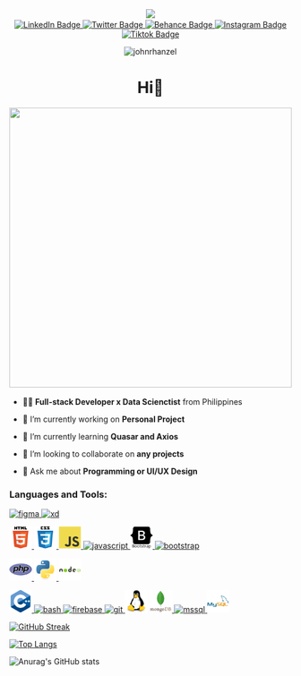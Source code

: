 <div id="header" align="center">
  <img src="https://media.giphy.com/media/M9gbBd9nbDrOTu1Mqx/giphy.gif" width="100"/>
</div>

<div id="badges" align="center">
  <a href="https://www.linkedin.com/in/johnrhanzelebora">
    <img src="https://img.shields.io/badge/LinkedIn-blue?style=for-the-badge&logo=linkedin&logoColor=white" alt="LinkedIn Badge"/>
  </a>
  <a href="https://twitter.com/hellorhanzel">
    <img src="https://img.shields.io/badge/Twitter-blue?style=for-the-badge&logo=twitter&logoColor=white" alt="Twitter Badge"/>
  </a>
  <a href="https://www.behance.net/johnrhanzel">
    <img src="https://img.shields.io/badge/Behance-blue?style=for-the-badge&logo=behance&logoColor=white" alt="Behance Badge"/>
  </a>
  <a href="https://www.instagram.com/hellorhanzel">
    <img src="https://img.shields.io/badge/Instagram-blue?style=for-the-badge&logo=instagram&logoColor=white" alt="Instagram Badge"/>
  </a>
  <a href="https://www.tiktok.com/@hellorhanzel">
    <img src="https://img.shields.io/badge/Tiktok-blue?style=for-the-badge&logo=tiktok&logoColor=white" alt="Tiktok Badge"/>
  </a>
</div>

<p align="center"> <img src="https://komarev.com/ghpvc/?username=johnrhanzel&label=Profile%20views&color=0e75b6&style=flat" alt="johnrhanzel" /> </p>

<h1 align="center">Hi👋</h1>

<div align="center">
  <img src="https://media.giphy.com/media/1GEATImIxEXVR79Dhk/giphy.gif" width="100%" height="500"/>
</div>

* 👩‍💻 **Full-stack Developer x Data Scienctist** from Philippines

* 🔭 I’m currently working on **Personal Project**

- 🌱 I’m currently learning **Quasar and Axios**

- 👯 I’m looking to collaborate on **any projects**

- 💬 Ask me about **Programming or UI/UX Design**


<h3 align="left">Languages and Tools:</h3>
<a href="https://www.figma.com/" target="_blank" rel="noreferrer"> <img src="https://www.vectorlogo.zone/logos/figma/figma-icon.svg" alt="figma" width="40" height="40"/> </a> <a href="https://www.adobe.com/products/xd.html" target="_blank" rel="noreferrer"> <img src="https://cdn.worldvectorlogo.com/logos/adobe-xd.svg" alt="xd" width="40" height="40"/> </a>

 <a href="https://www.w3.org/html/" target="_blank" rel="noreferrer"> <img src="https://raw.githubusercontent.com/devicons/devicon/master/icons/html5/html5-original-wordmark.svg" alt="html5" width="40" height="40"/> </a> <a href="https://www.w3schools.com/css/" target="_blank" rel="noreferrer"> <img src="https://raw.githubusercontent.com/devicons/devicon/master/icons/css3/css3-original-wordmark.svg" alt="css3" width="40" height="40"/> </a> <a href="https://developer.mozilla.org/en-US/docs/Web/JavaScript" target="_blank" rel="noreferrer"> <img src="https://raw.githubusercontent.com/devicons/devicon/master/icons/javascript/javascript-original.svg" alt="javascript" width="40" height="40"/> </a> <a href="https://vuejs.org/" target="_blank" rel="noreferrer"> <img src="https://www.vectorlogo.zone/logos/vuejs/vuejs-icon.svg" alt="javascript" width="40" height="40"/> </a>  <a href="https://getbootstrap.com" target="_blank" rel="noreferrer"> <img src="https://raw.githubusercontent.com/devicons/devicon/master/icons/bootstrap/bootstrap-plain-wordmark.svg" alt="bootstrap" width="40" height="40"/> </a> <a href="hthttps://tailwindcss.com/" target="_blank" rel="noreferrer"> <img src="https://www.vectorlogo.zone/logos/tailwindcss/tailwindcss-icon.svg" alt="bootstrap" width="40" height="40"/> </a>
 
 <a href="https://www.php.net" target="_blank" rel="noreferrer"> <img src="https://raw.githubusercontent.com/devicons/devicon/master/icons/php/php-original.svg" alt="php" width="40" height="40"/> </a> <a href="https://www.python.org" target="_blank" rel="noreferrer"> <img src="https://raw.githubusercontent.com/devicons/devicon/master/icons/python/python-original.svg" alt="python" width="40" height="40"/> </a> <a href="https://nodejs.org" target="_blank" rel="noreferrer"> <img src="https://raw.githubusercontent.com/devicons/devicon/master/icons/nodejs/nodejs-original-wordmark.svg" alt="nodejs" width="40" height="40"/> </a>

<p align="left"><a href="https://www.w3schools.com/cpp/" target="_blank" rel="noreferrer"> <img src="https://raw.githubusercontent.com/devicons/devicon/master/icons/cplusplus/cplusplus-original.svg" alt="cplusplus" width="40" height="40"/> </a>
<a href="https://www.gnu.org/software/bash/" target="_blank" rel="noreferrer"> <img src="https://www.vectorlogo.zone/logos/gnu_bash/gnu_bash-icon.svg" alt="bash" width="40" height="40"/> <a href="https://firebase.google.com/" target="_blank" rel="noreferrer"> <img src="https://www.vectorlogo.zone/logos/firebase/firebase-icon.svg" alt="firebase" width="40" height="40"/> </a> <a href="https://git-scm.com/" target="_blank" rel="noreferrer"> <img src="https://www.vectorlogo.zone/logos/git-scm/git-scm-icon.svg" alt="git" width="40" height="40"/> </a> <img src="https://raw.githubusercontent.com/devicons/devicon/master/icons/linux/linux-original.svg" alt="linux" width="40" height="40"/> </a> <a href="https://www.mongodb.com/" target="_blank" rel="noreferrer"> <img src="https://raw.githubusercontent.com/devicons/devicon/master/icons/mongodb/mongodb-original-wordmark.svg" alt="mongodb" width="40" height="40"/> </a> <a href="https://www.microsoft.com/en-us/sql-server" target="_blank" rel="noreferrer"> <img src="https://www.svgrepo.com/show/303229/microsoft-sql-server-logo.svg" alt="mssql" width="40" height="40"/> </a> <a href="https://www.mysql.com/" target="_blank" rel="noreferrer"> <img src="https://raw.githubusercontent.com/devicons/devicon/master/icons/mysql/mysql-original-wordmark.svg" alt="mysql" width="40" height="40"/> </a> </p>

[![GitHub Streak](https://github-readme-streak-stats.herokuapp.com?user=johnrhanzel&theme=vision-friendly-dark)](https://git.io/streak-stats)

[![Top Langs](https://github-readme-stats.vercel.app/api/top-langs/?username=johnrhanzel&layout=compact&theme=vision-friendly-dark)](https://github.com/johnrhanzel/github-readme-stats)

![Anurag's GitHub stats](https://github-readme-stats.vercel.app/api?username=johnrhanzel&show_icons=true&theme=vision-friendly-dark)


